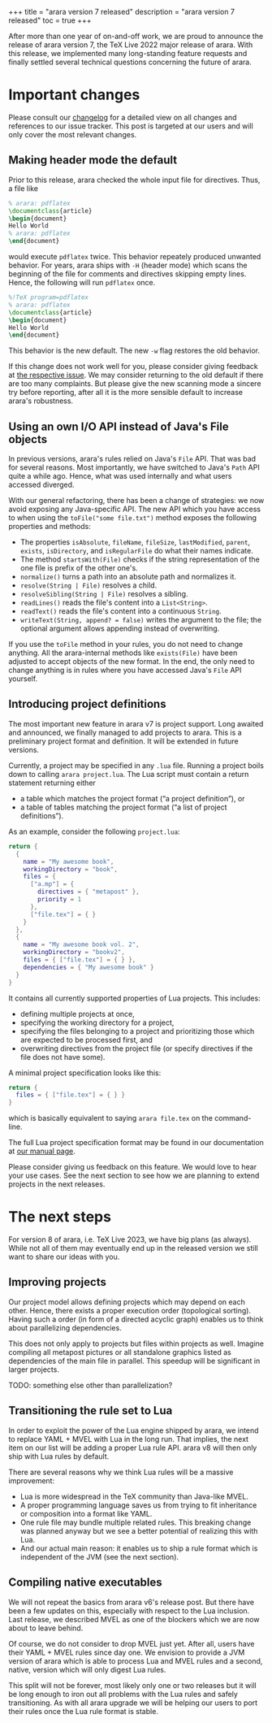 +++
title = "arara version 7 released"
description = "arara version 7 released"
toc = true
+++

After more than one year of on-and-off work, we are proud to announce the
release of arara version 7, the TeX Live 2022 major release of arara. With this
release, we implemented many long-standing feature requests and finally settled
several technical questions concerning the future of arara.

<!-- more -->

# Important changes

Please consult our [changelog](/changelog) for a detailed view on all
changes and references to our issue tracker. This post is targeted at our users
and will only cover the most relevant changes.

## Making header mode the default

Prior to this release, arara checked the whole input file for directives. Thus,
a file like

```latex
% arara: pdflatex
\documentclass{article}
\begin{document}
Hello World
% arara: pdflatex
\end{document}
```

would execute `pdflatex` twice. This behavior repeately produced unwanted
behavior. For years, arara ships with `-H` (header mode) which scans the
beginning of the file for comments and directives skipping empty lines. Hence,
the following will run `pdflatex` once.

```latex
%!TeX program=pdflatex
% arara: pdflatex
\documentclass{article}
\begin{document}
Hello World
\end{document}
```

This behavior is the new default. The new `-w` flag restores the old behavior.

If this change does not work well for you, please consider giving feedback at
[the respective issue](https://gitlab.com/islandoftex/arara/-/issues/63). We may
consider returning to the old default if there are too many complaints. But
please give the new scanning mode a sincere try before reporting, after all it
is the more sensible default to increase arara's robustness.

## Using an own I/O API instead of Java's File objects

In previous versions, arara's rules relied on Java's `File` API. That was bad
for several reasons. Most importantly, we have switched to Java's `Path` API
quite a while ago. Hence, what was used internally and what users accessed
diverged.

With our general refactoring, there has been a change of strategies: we now
avoid exposing any Java-specific API. The new API which you have access to
when using the `toFile("some file.txt")` method exposes the following properties
and methods:

* The properties `isAbsolute`, `fileName`, `fileSize`, `lastModified`, `parent`,
  `exists`, `isDirectory`, and `isRegularFile` do what their names indicate.
* The method `startsWith(File)` checks if the string representation of the one
  file is prefix of the other one's.
* `normalize()` turns a path into an absolute path and normalizes it.
* `resolve(String | File)` resolves a child.
* `resolveSibling(String | File)` resolves a sibling.
* `readLines()` reads the file's content into a `List<String>`.
* `readText()` reads the file's content into a continuous `String`.
* `writeText(String, append? = false)` writes the argument to the file; the
  optional argument allows appending instead of overwriting.

If you use the `toFile` method in your rules, you do not need to change
anything. All the arara-internal methods like `exists(File)` have been adjusted
to accept objects of the new format. In the end, the only need to change
anything is in rules where you have accessed Java's `File` API yourself.

## Introducing project definitions

The most important new feature in arara v7 is project support. Long awaited and
announced, we finally managed to add projects to arara. This is a preliminary
project format and definition. It will be extended in future versions.

Currently, a project may be specified in any `.lua` file. Running a project
boils down to calling `arara project.lua`. The Lua script must contain a return
statement returning either

* a table which matches the project format (“a project definition”), or
* a table of tables matching the project format (“a list of project
  definitions”).

As an example, consider the following `project.lua`:

```lua
return {
  {
    name = "My awesome book",
    workingDirectory = "book",
    files = {
      ["a.mp"] = {
        directives = { "metapost" },
        priority = 1
      },
      ["file.tex"] = { }
    }
  },
  {
    name = "My awesome book vol. 2",
    workingDirectory = "bookv2",
    files = { ["file.tex"] = { } },
    dependencies = { "My awesome book" }
  }
}
```

It contains all currently supported properties of Lua projects. This includes:

* defining multiple projects at once,
* specifying the working directory for a project,
* specifying the files belonging to a project and prioritizing those which are
  expected to be processed first, and
* overwriting directives from the project file (or specify directives if the
  file does not have some).

A minimal project specification looks like this:

```lua
return {
  files = { ["file.tex"] = { } }
}
```

which is basically equivalent to saying `arara file.tex` on the command-line.

The full Lua project specification format may be found in our documentation at
[our manual page](https://islandoftex.gitlab.io/arara/manual/).

Please consider giving us feedback on this feature. We would love to hear your
use cases. See the next section to see how we are planning to extend projects in
the next releases.

# The next steps

For version 8 of arara, i.e. TeX Live 2023, we have big plans (as always). While
not all of them may eventually end up in the released version we still want to
share our ideas with you.

## Improving projects

Our project model allows defining projects which may depend on each
other. Hence, there exists a proper execution order (topological
sorting). Having such a order (in form of a directed acyclic graph) enables us
to think about parallelizing dependencies.

This does not only apply to projects but files within projects as
well. Imagine compiling all metapost pictures or all standalone graphics listed
as dependencies of the main file in parallel. This speedup will be significant
in larger projects.

TODO: something else other than parallelization?

## Transitioning the rule set to Lua

In order to exploit the power of the Lua engine shipped by arara, we intend to
replace YAML + MVEL with Lua in the long run. That implies, the next item on our
list will be adding a proper Lua rule API. arara v8 will then only ship with Lua
rules by default.

There are several reasons why we think Lua rules will be a massive improvement:

* Lua is more widespread in the TeX community than Java-like MVEL.
* A proper programming language saves us from trying to fit inheritance or
  composition into a format like YAML.
* One rule file may bundle multiple related rules. This breaking change was
  planned anyway but we see a better potential of realizing this with Lua.
* And our actual main reason: it enables us to ship a rule format which is
  independent of the JVM (see the next section).

## Compiling native executables

We will not repeat the basics from arara v6's release post. But there have been
a few updates on this, especially with respect to the Lua inclusion. Last
release, we described MVEL as one of the blockers which we are now about to
leave behind.

Of course, we do not consider to drop MVEL just yet. After all, users have their
YAML + MVEL rules since day one. We envision to provide a JVM version of arara
which is able to process Lua and MVEL rules and a second, native, version which
will only digest Lua rules.

This split will not be forever, most likely only one or two releases but it will
be long enough to iron out all problems with the Lua rules and safely
transitioning. As with all arara upgrade we will be helping our users to port
their rules once the Lua rule format is stable.
